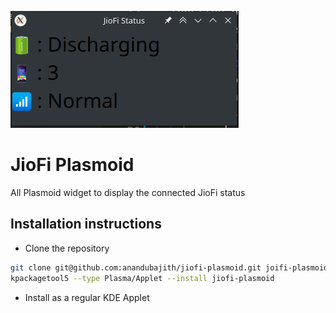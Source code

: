 ![screenshot](/screenshot.png)
# JioFi Plasmoid

All Plasmoid widget to display the connected JioFi status

## Installation instructions
- Clone the repository
```sh
git clone git@github.com:anandubajith/jiofi-plasmoid.git joifi-plasmoid
kpackagetool5 --type Plasma/Applet --install jiofi-plasmoid
```
- Install as a regular KDE Applet
